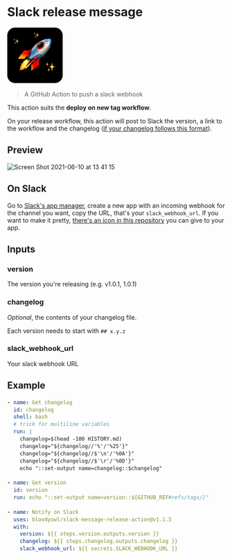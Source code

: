 # Slack release message

<img src="./icon-rounded.png" width="128" height="128" alt="" />

> A GitHub Action to push a slack webhook

This action suits the **deploy on new tag workflow**.

On your release workflow, this action will post to Slack the version, a link to the workflow and the changelog ([if your changelog follows this format](./HISTORY.md)).

## Preview

<img width="382" alt="Screen Shot 2021-06-10 at 13 41 15" src="https://user-images.githubusercontent.com/1688645/121519085-90e28e00-c9f1-11eb-9d8a-8efedcc71647.png">

## On Slack

Go to [Slack's app manager](https://api.slack.com/apps/), create a new app with an incoming webhook for the channel you want, copy the URL, that's your `slack_webhook_url`. If you want to make it pretty, [there's an icon in this repository](./icon.png) you can give to your app.

## Inputs

### version

The version you're releasing (e.g. v1.0.1, 1.0.1)

### changelog

_Optional_, the contents of your changelog file.

Each version needs to start with `## x.y.z`

### slack_webhook_url

Your slack webhook URL

## Example

```yaml
- name: Get changelog
  id: changelog
  shell: bash
  # trick for multiline variables
  run: |
    changelog=$(head -100 HISTORY.md)
    changelog="${changelog//'%'/'%25'}"
    changelog="${changelog//$'\n'/'%0A'}"
    changelog="${changelog//$'\r'/'%0D'}"
    echo "::set-output name=changelog::$changelog"

- name: Get version
  id: version
  run: echo "::set-output name=version::${GITHUB_REF#refs/tags/}"

- name: Notify on Slack
  uses: bloodyowl/slack-message-release-action@v1.1.5
  with:
    version: ${{ steps.version.outputs.version }}
    changelog: ${{ steps.changelog.outputs.changelog }}
    slack_webhook_url: ${{ secrets.SLACK_WEBHOOK_URL }}
```
